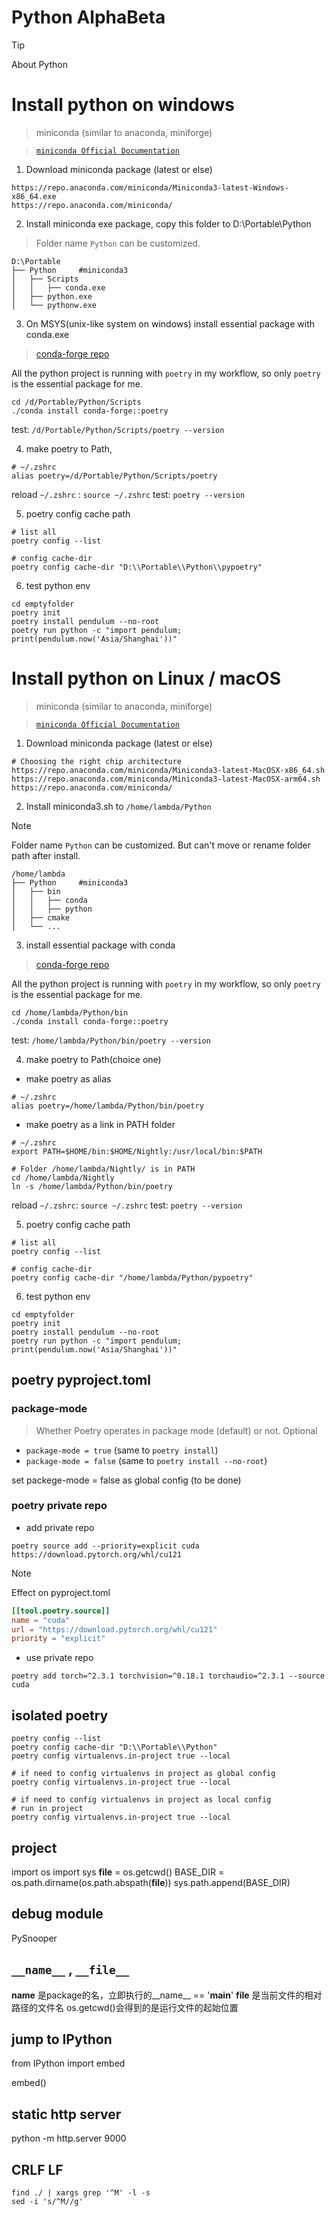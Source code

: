 # Python AlphaBeta

> [!TIP]
> About Python

# Install python on windows

> miniconda (similar to anaconda, miniforge)

> [`miniconda Official Documentation`](https://docs.anaconda.com/miniconda/)

1. Download miniconda package (latest or else)

```shell
https://repo.anaconda.com/miniconda/Miniconda3-latest-Windows-x86_64.exe
https://repo.anaconda.com/miniconda/
```

2. Install miniconda exe package, copy this folder to D:\Portable\Python

> Folder name `Python` can be customized.

``` shell
D:\Portable
├── Python     #miniconda3
│   ├── Scripts
│   │   ├── conda.exe
│   ├── python.exe
│   └── pythonw.exe
```

3. On MSYS(unix-like system on windows) install essential package with conda.exe

> [conda-forge repo](https://anaconda.org/conda-forge)

All the python project is running with `poetry` in my workflow, 
so only `poetry` is the essential package for me.

```shell
cd /d/Portable/Python/Scripts
./conda install conda-forge::poetry
```

test: `/d/Portable/Python/Scripts/poetry --version`

4. make poetry to Path,
```shell
# ~/.zshrc
alias poetry=/d/Portable/Python/Scripts/poetry
```
reload `~/.zshrc` : `source ~/.zshrc`
test: `poetry --version`

5. poetry config cache path

```shell
# list all
poetry config --list

# config cache-dir
poetry config cache-dir "D:\\Portable\\Python\\pypoetry"
```

6. test python env

```shell
cd emptyfolder
poetry init
poetry install pendulum --no-root
poetry run python -c "import pendulum; print(pendulum.now('Asia/Shanghai'))"
```

# Install python on Linux / macOS

> miniconda (similar to anaconda, miniforge)

> [`miniconda Official Documentation`](https://docs.anaconda.com/miniconda/)

1. Download miniconda package (latest or else)

```shell
# Choosing the right chip architecture
https://repo.anaconda.com/miniconda/Miniconda3-latest-MacOSX-x86_64.sh
https://repo.anaconda.com/miniconda/Miniconda3-latest-MacOSX-arm64.sh
https://repo.anaconda.com/miniconda/
```

2. Install miniconda3.sh to `/home/lambda/Python`

> [!NOTE]
> Folder name `Python` can be customized.
> But can't move or rename folder path after install.

``` shell
/home/lambda
├── Python     #miniconda3
│   ├── bin
│   │   ├── conda
│   │   ├── python
│   ├── cmake
│   └── ...
```

3. install essential package with conda

> [conda-forge repo](https://anaconda.org/conda-forge)

All the python project is running with `poetry` in my workflow, 
so only `poetry` is the essential package for me.

```shell
cd /home/lambda/Python/bin
./conda install conda-forge::poetry
```

test: `/home/lambda/Python/bin/poetry --version`

4. make poetry to Path(choice one)

- make poetry as alias
```shell
# ~/.zshrc
alias poetry=/home/lambda/Python/bin/poetry
```

- make poetry as a link in PATH folder
```shell
# ~/.zshrc
export PATH=$HOME/bin:$HOME/Nightly:/usr/local/bin:$PATH
```

```shell
# Folder /home/lambda/Nightly/ is in PATH
cd /home/lambda/Nightly
ln -s /home/lambda/Python/bin/poetry
```

reload `~/.zshrc`: `source ~/.zshrc`
test: `poetry --version`

5. poetry config cache path

```shell
# list all
poetry config --list

# config cache-dir
poetry config cache-dir "/home/lambda/Python/pypoetry"
```

6. test python env

```shell
cd emptyfolder
poetry init
poetry install pendulum --no-root
poetry run python -c "import pendulum; print(pendulum.now('Asia/Shanghai'))"
```


## poetry pyproject.toml

### package-mode 
> Whether Poetry operates in package mode (default) or not. Optional

- `package-mode = true` (same to `poetry install`)
- `package-mode = false` (same to `poetry install --no-root`)

set packege-mode = false as global config (to be done)


### poetry private repo

- add private repo

```shell
poetry source add --priority=explicit cuda https://download.pytorch.org/whl/cu121
```

> [!NOTE]
> Effect on pyproject.toml
> ```toml
> [[tool.poetry.source]]
> name = "cuda"
> url = "https://download.pytorch.org/whl/cu121"
> priority = "explicit"
> ```

- use private repo

```shell
poetry add torch=^2.3.1 torchvision=^0.18.1 torchaudio=^2.3.1 --source cuda
```

## isolated poetry

``` shell
poetry config --list
poetry config cache-dir "D:\\Portable\\Python"
poetry config virtualenvs.in-project true --local
```
```shell
# if need to config virtualenvs in project as global config
poetry config virtualenvs.in-project true --local

# if need to config virtualenvs in project as local config
# run in project
poetry config virtualenvs.in-project true --local
```


## project

import os
import sys
__file__ = os.getcwd()
BASE_DIR = os.path.dirname(os.path.abspath(__file__))
sys.path.append(BASE_DIR)

## debug module

PySnooper

## `__name__` , `__file__`

__name__ 是package的名，立即执行的__name__ == '__main__'
__file__ 是当前文件的相对路径的文件名
os.getcwd()会得到的是运行文件的起始位置

## jump to IPython

from IPython import embed

embed()


## static http server

python -m http.server 9000


## CRLF LF

``` shell
find ./ | xargs grep '^M' -l -s
sed -i 's/^M//g'
```
